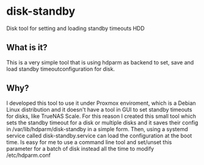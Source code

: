 # disk-standby
Disk tool for setting and loading standby timeouts HDD

## What is it?
This is a very simple tool that is using hdparm as backend to set, save and load standby timeoutconfiguration for disk.

## Why?
I developed this tool to use it under Proxmox enviroment, which is a Debian Linux distribution and it doesn't have a tool in GUI to set standby timeouts for disks, like TrueNAS Scale.
For this reason I created this small tool which sets the standby timeout for a disk or multiple disks and it saves their config in /var/lib/hdparm/disk-standby in a simple form.
Then, using a systemd service called disk-standby.service can load the configuration at the boot time.
Is easy for me to use a command line tool and set/unset this parameter for a batch of disk instead all the time to modify /etc/hdparm.conf

